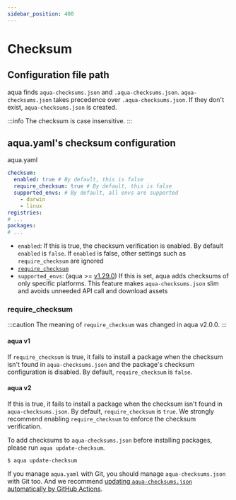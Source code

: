 ```yaml
---
sidebar_position: 400
---
```


# Checksum

## Configuration file path

aqua finds `aqua-checksums.json` and `.aqua-checksums.json`.
`aqua-checksums.json` takes precedence over `.aqua-checksums.json`.
If they don't exist, `aqua-checksums.json` is created.

:::info
The checksum is case insensitive.
:::

## aqua.yaml's checksum configuration

aqua.yaml

```yaml
checksum:
  enabled: true # By default, this is false
  require_checksum: true # By default, this is false
  supported_envs: # By default, all envs are supported
    - darwin
    - linux
registries:
# ...
packages:
# ...
```

- `enabled`: If this is true, the checksum verification is enabled. By default `enabled` is `false`. If `enabled` is false, other settings such as `require_checksum` are ignored
- [`require_checksum`](#require_checksum)
- `supported_envs`: (aqua >= [v1.29.0](https://github.com/aquaproj/aqua/releases/tag/v1.29.0)) If this is set, aqua adds checksums of only specific platforms. This feature makes `aqua-checksums.json` slim and avoids unneeded API call and download assets

### require_checksum

:::caution
The meaning of `require_checksum` was changed in aqua v2.0.0.
:::

#### aqua v1

If `require_checksum` is true, it fails to install a package when the checksum isn't found in `aqua-checksums.json` and the package's checksum configuration is disabled.
By default, `require_checksum` is `false`.

#### aqua v2

If this is true, it fails to install a package when the checksum isn't found in `aqua-checksums.json`.
By default, `require_checksum` is `true`.
We strongly recommend enabling `require_checksum` to enforce the checksum verification.

To add checksums to `aqua-checksums.json` before installing packages, please run `aqua update-checksum`.

```console
$ aqua update-checksum
```

If you manage `aqua.yaml` with Git, you should manage `aqua-checksums.json` with Git too. And we recommend [updating `aqua-checksums.json` automatically by GitHub Actions](/docs/guides/checksum).
